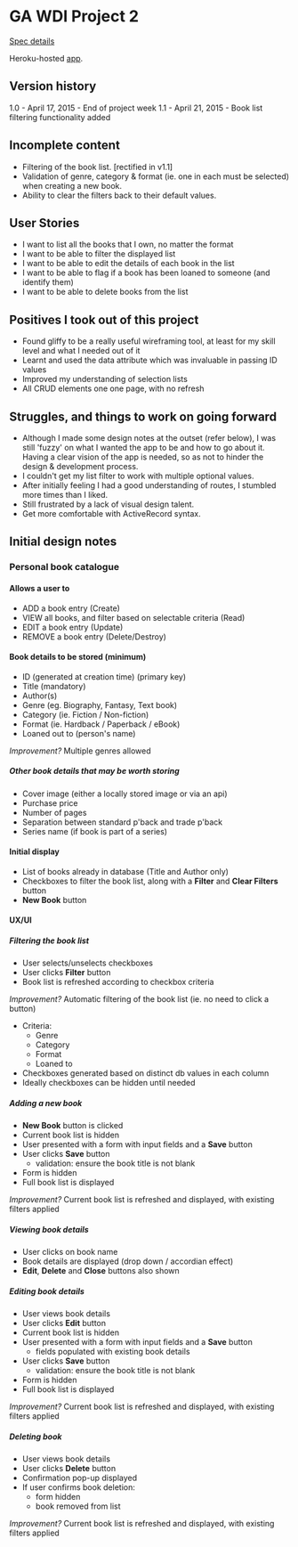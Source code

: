 # GA WDI Project 2

[Spec details](https://gist.github.com/epoch/26528ddb95e2bcf52a49)

Heroku-hosted [app](https://wdiproject2.herokuapp.com/).

## Version history
1.0 - April 17, 2015 - End of project week
1.1 - April 21, 2015 - Book list filtering functionality added

## Incomplete content
- Filtering of the book list. [rectified in v1.1]
- Validation of genre, category & format (ie. one in each must be selected) when creating a new book.
- Ability to clear the filters back to their default values.

## User Stories
- I want to list all the books that I own, no matter the format
- I want to be able to filter the displayed list
- I want to be able to edit the details of each book in the  list
- I want to be able to flag if a book has been loaned to someone (and identify them)
- I want to be able to delete books from the list

## Positives I took out of this project
- Found gliffy to be a really useful wireframing tool, at least for my skill level and what I needed out of it
- Learnt and used the data attribute which was invaluable in passing ID values
- Improved my understanding of selection lists
- All CRUD elements one one page, with no refresh

## Struggles, and things to work on going forward
- Although I made some design notes at the outset (refer below), I was still 'fuzzy' on what I wanted the app to be and how to go about it. Having a clear vision of the app is needed, so as not to hinder the design & development process. 
- I couldn't get my list filter to work with multiple optional values.
- After initially feeling I had a good understanding of routes, I stumbled more times than I liked.
- Still frustrated by a lack of visual design talent.
- Get more comfortable with ActiveRecord syntax.

## Initial design notes

### Personal book catalogue

#### Allows a user to
- ADD a book entry (Create)
- VIEW all books, and filter based on selectable criteria (Read)
- EDIT a book entry (Update)
- REMOVE a book entry (Delete/Destroy)

#### Book details to be stored (minimum)
- ID (generated at creation time) (primary key)
- Title (mandatory)
- Author(s)
- Genre (eg. Biography, Fantasy, Text book)
- Category (ie. Fiction / Non-fiction)
- Format (ie. Hardback / Paperback / eBook)
- Loaned out to (person's name)

*Improvement?* Multiple genres allowed

##### Other book details that may be worth storing
- Cover image (either a locally stored image or via an api)
- Purchase price
- Number of pages
- Separation between standard p'back and trade p'back
- Series name (if book is part of a series)

#### Initial display
- List of books already in database (Title and Author only)
- Checkboxes to filter the book list, along with a **Filter** and **Clear Filters** button
- **New Book** button

#### UX/UI

##### Filtering the book list
- User selects/unselects checkboxes
- User clicks **Filter** button
- Book list is refreshed according to checkbox criteria

*Improvement?* Automatic filtering of the book list (ie. no need to click a button)

- Criteria:
  - Genre
  - Category
  - Format
  - Loaned to
- Checkboxes generated based on distinct db values in each column
- Ideally checkboxes can be hidden until needed

##### Adding a new book
- **New Book** button is clicked
- Current book list is hidden
- User presented with a form with input fields and a **Save** button
- User clicks **Save** button
  - validation: ensure the book title is not blank
- Form is hidden
- Full book list is displayed

*Improvement?* Current book list is refreshed and displayed, with existing filters applied

##### Viewing book details
- User clicks on book name
- Book details are displayed (drop down / accordian effect)
- **Edit**, **Delete** and **Close** buttons also shown

##### Editing book details
- User views book details
- User clicks **Edit** button
- Current book list is hidden
- User presented with a form with input fields and a **Save** button
  - fields populated with existing book details
- User clicks **Save** button
  - validation: ensure the book title is not blank
- Form is hidden
- Full book list is displayed

*Improvement?* Current book list is refreshed and displayed, with existing filters applied

##### Deleting book
- User views book details
- User clicks **Delete** button
- Confirmation pop-up displayed
- If user confirms book deletion:
  - form hidden
  - book removed from list

*Improvement?* Current book list is refreshed and displayed, with existing filters applied
